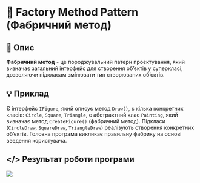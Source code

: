 ﻿# 🔗 Factory Method Pattern (Фабричний метод)
## 💬 Опис
**Фабричний метод** - це породжувальний патерн проєктування, який визначає загальний інтерфейс для створення об’єктів у суперкласі, дозволяючи підкласам змінювати тип створюваних об’єктів.
## 💡 Приклад
Є інтерфейс ```IFigure```, який описує метод ```Draw()```, є кілька конкретних класів: ```Circle```, ```Square```, ```Triangle```, є абстрактний клас ```Painting```, який визначає метод ```CreateFigure()``` (фабричний метод). Підкласи (```CircleDraw```, ```SquareDraw```, ```TriangleDraw```) реалізують створення конкретних об’єктів. Головна програма викликає правильну фабрику на основі введення користувача.
## </> Результат роботи програми
![](https://github.com/user-attachments/assets/cd6a4067-20e2-4626-bdab-1eb32ce64a37)
